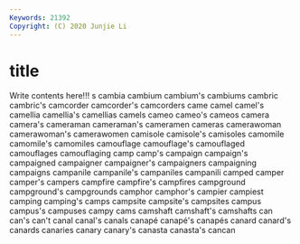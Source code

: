 ```yaml
---
Keywords: 21392
Copyright: (C) 2020 Junjie Li
---
```


# title

Write contents here!!!
s
cambia 
cambium 
cambium's 
cambiums 
cambric 
cambric's 
camcorder 
camcorder's 
camcorders 
came
camel 
camel's 
camellia 
camellia's 
camellias 
camels 
cameo 
cameo's 
cameos 
camera
camera's 
cameraman 
cameraman's 
cameramen 
cameras 
camerawoman 
camerawoman's 
camerawomen 
camisole 
camisole's
camisoles 
camomile 
camomile's 
camomiles 
camouflage 
camouflage's 
camouflaged 
camouflages 
camouflaging 
camp
camp's 
campaign 
campaign's 
campaigned 
campaigner 
campaigner's 
campaigners 
campaigning 
campaigns 
campanile
campanile's 
campaniles 
campanili 
camped 
camper 
camper's 
campers 
campfire 
campfire's 
campfires
campground 
campground's 
campgrounds 
camphor 
camphor's 
campier 
campiest 
camping 
camping's 
camps
campsite 
campsite's 
campsites 
campus 
campus's 
campuses 
campy 
cams 
camshaft 
camshaft's
camshafts 
can 
can's 
can't 
canal 
canal's 
canals 
canapé 
canapé's 
canapés
canard 
canard's 
canards 
canaries 
canary 
canary's 
canasta 
canasta's 
cancan 
